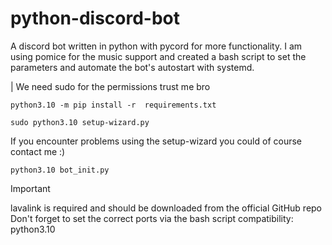 # python-discord-bot
A discord bot written in python with pycord for more functionality.
I am using pomice for the music support and created a bash script 
to set the parameters and automate the bot's autostart with systemd.

| We need sudo for the permissions trust me bro 

```
python3.10 -m pip install -r  requirements.txt
```

```
sudo python3.10 setup-wizard.py
```
If you encounter problems using the setup-wizard you could of course contact me :)

```
python3.10 bot_init.py
```
> [!IMPORTANT]
> lavalink is required and should be downloaded from the official GitHub repo
> Don't forget to set the correct ports via the bash script
compatibility:
python3.10
